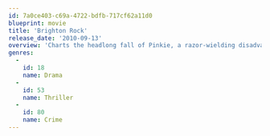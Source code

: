 ```yaml
---
id: 7a0ce403-c69a-4722-bdfb-717cf62a11d0
blueprint: movie
title: 'Brighton Rock'
release_date: '2010-09-13'
overview: 'Charts the headlong fall of Pinkie, a razor-wielding disadvantaged teenager with a religious death wish.'
genres:
  -
    id: 18
    name: Drama
  -
    id: 53
    name: Thriller
  -
    id: 80
    name: Crime
---
```

